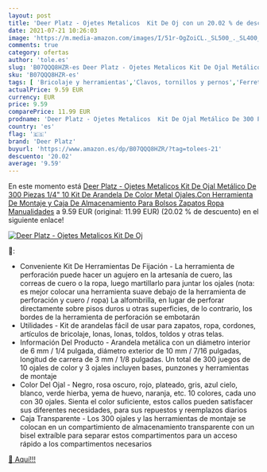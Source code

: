 ```yaml
---
layout: post
title: 'Deer Platz - Ojetes Metalicos  Kit De Oj con un 20.02 % de descuento'
date: 2021-07-21 10:26:03
image: 'https://m.media-amazon.com/images/I/51r-OgZoiCL._SL500_._SL400_.jpg'
comments: true
category: ofertas
author: 'tole.es'
slug: 'B07QQQ8HZR-es Deer Platz - Ojetes Metalicos Kit De Ojal Metálico De 300...'
sku: 'B07QQQ8HZR-es'
tags: [ 'Bricolaje y herramientas','Clavos, tornillos y pernos','Ferretería','Ojetes de metal','deer platz','zapatos', ]
actualPrice: 9.59 EUR
currency: EUR
price: 9.59
comparePrice: 11.99 EUR
prodname: 'Deer Platz - Ojetes Metalicos  Kit De Ojal Metálico De 300 Piezas 1/4" 10 Kit De Arandela De Color Metal Ojales.Con Herramienta De Montaje y Caja De Almacenamiento  Para Bolsos  Zapatos  Ropa  Manualidades'
country: 'es'
flag: '🇪🇸'
brand: 'Deer Platz'
buyurl: 'https://www.amazon.es/dp/B07QQQ8HZR/?tag=tolees-21'
descuento: '20.02'
average: '9.59'
---
```


En este momento está [Deer Platz - Ojetes Metalicos  Kit De Ojal Metálico De 300 Piezas 1/4" 10 Kit De Arandela De Color Metal Ojales.Con Herramienta De Montaje y Caja De Almacenamiento  Para Bolsos  Zapatos  Ropa  Manualidades](https://www.amazon.es/dp/B07QQQ8HZR/?tag=tolees-21) a 9.59 EUR (original: 11.99 EUR) (20.02 %  de descuento) en el siguiente enlace!

[![Deer Platz - Ojetes Metalicos  Kit De Oj](https://m.media-amazon.com/images/I/51r-OgZoiCL._SL500_._SL400_.jpg)](https://www.amazon.es/dp/B07QQQ8HZR/?tag=tolees-21)

🔎:

- Conveniente Kit De Herramientas De Fijación - La herramienta de perforación puede hacer un agujero en la artesanía de cuero, las correas de cuero o la ropa, luego martillarlo para juntar los ojales (nota: es mejor colocar una herramienta suave debajo de la herramienta de perforación y cuero / ropa) La alfombrilla, en lugar de perforar directamente sobre pisos duros u otras superficies, de lo contrario, los bordes de la herramienta de perforación se embotarán
- Utilidades - Kit de arandelas fácil de usar para zapatos, ropa, cordones, artículos de bricolaje, lonas, lonas, toldos, toldos y otras telas.
- Información Del Producto - Arandela metálica con un diámetro interior de 6 mm / 1/4 pulgada, diámetro exterior de 10 mm / 7/16 pulgadas, longitud de carrera de 3 mm / 1/8 pulgadas. Un total de 300 juegos de 10 ojales de color y 3 ojales incluyen bases, punzones y herramientas de montaje
- Color Del Ojal - Negro, rosa oscuro, rojo, plateado, gris, azul cielo, blanco, verde hierba, yema de huevo, naranja, etc. 10 colores, cada uno con 30 ojales. Sienta el color suficiente, estos callos pueden satisfacer sus diferentes necesidades, para sus repuestos y reemplazos diarios
- Caja Transparente - Los 300 ojales y las herramientas de montaje se colocan en un compartimiento de almacenamiento transparente con un bisel extraíble para separar estos compartimentos para un acceso rápido a los compartimentos necesarios

[🛒 Aquí!!!](https://www.amazon.es/dp/B07QQQ8HZR/?tag=tolees-21)
